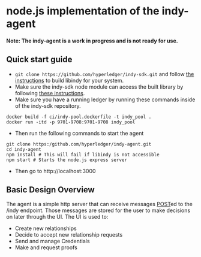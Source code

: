 # node.js implementation of the indy-agent
#### Note: The indy-agent is a work in progress and is not ready for use.

## Quick start guide
* `git clone https://github.com/hyperledger/indy-sdk.git` and follow [the instructions](https://github.com/hyperledger/indy-sdk/tree/master/doc) to build libindy for your system.
* Make sure the indy-sdk node module can access the built library by following [these instructions](https://www.npmjs.com/package/indy-sdk#installing).
* Make sure you have a running ledger by running these commands inside of the indy-sdk repository.

```
docker build -f ci/indy-pool.dockerfile -t indy_pool .
docker run -itd -p 9701-9708:9701-9708 indy_pool
```

* Then run the following commands to start the agent

```
git clone https:/github.com/hyperledger/indy-agent.git
cd indy-agent
npm install # This will fail if libindy is not accessible
npm start # Starts the node.js express server
```
* Then go to http://localhost:3000

## Basic Design Overview
The agent is a simple http server that can receive messages [POST](https://en.wikipedia.org/wiki/POST_(HTTP))ed to the /indy endpoint.  Those messages are stored for the user to make decisions on later through the UI. The UI is used to:

* Create new relationships
* Decide to accept new relationship requests
* Send and manage Credentials
* Make and request proofs

